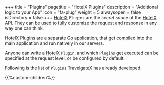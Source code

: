 +++
title = "Plugins"
pagetitle = "HotelX Plugins"
description = "Additional logic to your App"
icon = "fa-plug"
weight = 5
alwaysopen = false
isDirectory = false
+++
[HotelX](/hotelx/) `Plugins` are the _secret sauce_ of the [HotelX](/hotelx/) API. They can be used to fully customize the request and response in any way one can think.

[HotelX](/hotelx/) Plugins are a separate Go application, that get compiled into the main application and run natively in our servers.

Anyone can write a [HotelX](/hotelx/) `Plugin`, and which `Plugins` get executed can be specified at the request level, or be configured by default.

Following is the list of `Plugins` TravelgateX has already developed.

{{%custom-children%}}
